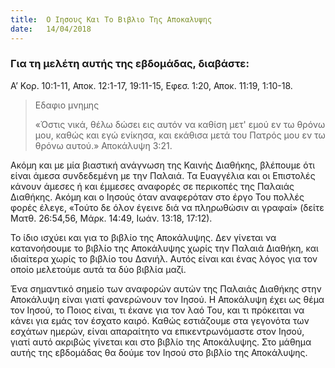 ```yaml
---
title:  Ο Ιησους Και Το Βιβλιο Της Αποκαλυψης
date:   14/04/2018
---
```


### Για τη μελέτη αυτής της εβδομάδας, διαβάστε:
Α’ Κορ. 10:1-11, Αποκ. 12:1-17, 19:11-15, Εφεσ. 1:20, Αποκ. 11:19, 1:10-18.

> <p>Εδαφιο μνημης</p>
> «Όστις νικά, θέλω δώσει εις αυτόν να καθίση μετ' εμού εν τω θρόνω μου, καθώς και εγώ ενίκησα, και εκάθισα μετά του Πατρός μου εν τω θρόνω αυτού.» Αποκάλυψη 3:21. 

Ακόμη και με μία βιαστική ανάγνωση της Καινής Διαθήκης, βλέπουμε ότι είναι άμεσα συνδεδεμένη με την Παλαιά. Τα Ευαγγέλια και οι Επιστολές κάνουν άμεσες ή και έμμεσες αναφορές σε περικοπές της Παλαιάς Διαθήκης. Ακόμη και ο Ιησούς όταν αναφερόταν στο έργο Του πολλές φορές έλεγε, «Τούτο δε όλον έγεινε διά να πληρωθώσιν αι γραφαί» (δείτε Ματθ. 26:54,56, Μάρκ. 14:49, Ιωάν. 13:18, 17:12).

Το ίδιο ισχύει και για το βιβλίο της Αποκάλυψης. Δεν γίνεται να κατανοήσουμε το βιβλίο της Αποκάλυψης χωρίς την Παλαιά Διαθήκη, και ιδιαίτερα χωρίς το βιβλίο του Δανιήλ. Αυτός είναι και ένας λόγος για τον οποίο μελετούμε αυτά τα δύο βιβλία μαζί.

Ένα σημαντικό σημείο των αναφορών αυτών της Παλαιάς Διαθήκης στην Αποκάλυψη είναι γιατί φανερώνουν τον Ιησού. Η Αποκάλυψη έχει ως θέμα τον Ιησού, το Ποιος είναι, τι έκανε για τον λαό Του, και τι πρόκειται να κάνει για εμάς τον έσχατο καιρό. Καθώς εστιάζουμε στα γεγονότα των εσχάτων ημερών, είναι απαραίτητο να επικεντρωνόμαστε στον Ιησού, γιατί αυτό ακριβώς γίνεται και στο βιβλίο της Αποκάλυψης. Στο μάθημα αυτής της εβδομάδας θα δούμε τον Ιησού στο βιβλίο της Αποκάλυψης.